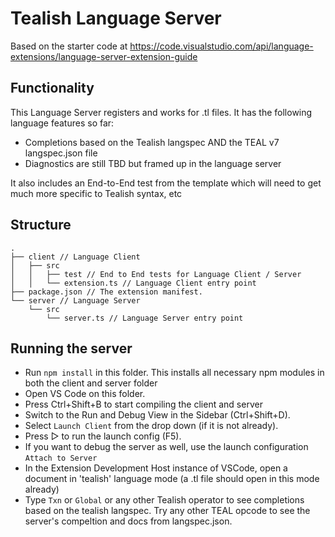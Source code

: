 # Tealish Language Server

Based on the starter code at https://code.visualstudio.com/api/language-extensions/language-server-extension-guide

## Functionality

This Language Server registers and works for .tl files. It has the following language features so far:
- Completions based on the Tealish langspec AND the TEAL v7 langspec.json file
- Diagnostics are still TBD but framed up in the language server

It also includes an End-to-End test from the template which will need to get much more specific to Tealish syntax, etc

## Structure

```
.
├── client // Language Client
│   ├── src
│   │   ├── test // End to End tests for Language Client / Server
│   │   └── extension.ts // Language Client entry point
├── package.json // The extension manifest.
└── server // Language Server
    └── src
        └── server.ts // Language Server entry point
```

## Running the server

- Run `npm install` in this folder. This installs all necessary npm modules in both the client and server folder
- Open VS Code on this folder.
- Press Ctrl+Shift+B to start compiling the client and server
- Switch to the Run and Debug View in the Sidebar (Ctrl+Shift+D).
- Select `Launch Client` from the drop down (if it is not already).
- Press ▷ to run the launch config (F5).
- If you want to debug the server as well, use the launch configuration `Attach to Server`
- In the Extension Development Host instance of VSCode, open a document in 'tealish' language mode (a .tl file should open in this mode already)
- Type `Txn` or `Global` or any other Tealish operator to see completions based on the tealish langspec. Try any other TEAL opcode to see the server's compeltion and docs from langspec.json.

